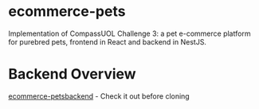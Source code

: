 # ecommerce-pets
Implementation of CompassUOL Challenge 3: a pet e-commerce platform for purebred pets, frontend in React and backend in NestJS.

# Backend Overview
[ecommerce-petsbackend](https://github.com/PedroBolson/ecommerce-pets/blob/dev/backend/README.md) - Check it out before cloning